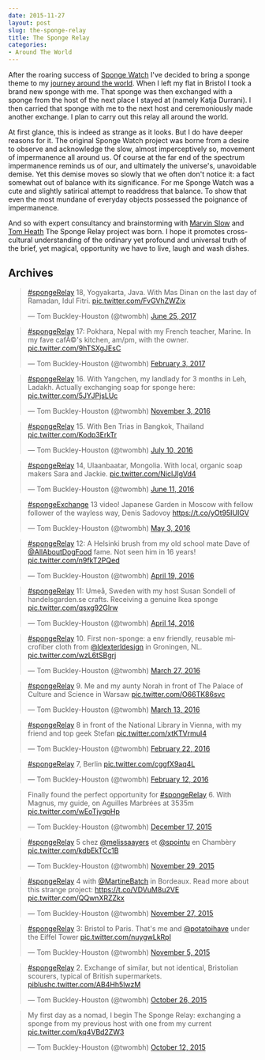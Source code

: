 ```yaml
---
date: 2015-11-27
layout: post
slug: the-sponge-relay
title: The Sponge Relay
categories:
- Around The World
---
```


After the roaring success of [Sponge Watch](http://spongewatch.tumblr.com/) I've decided to bring a sponge theme to
my [journey around the world](/around-the-world). When I left my flat in Bristol I took a brand new sponge with me. That sponge was then exchanged
with a sponge from the host of the next place I stayed at (namely Katja Durrani). I then carried that sponge with me
to the next host and ceremoniously made another exchange. I plan to carry out this relay all around the world.

At first glance, this is indeed as strange as it looks. But I do have deeper reasons for it. The original Sponge Watch project
was borne from a desire to observe and acknowledge the slow, almost imperceptively so, movement of impermanence all
around us. Of course at the far end of the spectrum impermanence reminds us of our, and ultimately the universe's,
unavoidable demise. Yet this demise moves so slowly that we often don't notice it: a fact somewhat out of balance with its
significance. For me Sponge Watch was a cute and slightly satirical attempt to readdress that balance. To show that even
the most mundane of everyday objects possessed the poignance of impermanence.

And so with expert consultancy and brainstorming with [Marvin Slow](https://twitter.com/slowmanslow) and
[Tom Heath](https://twitter.com/tommyh) The Sponge Relay project was born. I hope it promotes cross-cultural understanding
of the ordinary yet profound and universal truth of the brief, yet magical, opportunity we have to live, laugh and wash dishes.

## Archives

<blockquote class="twitter-tweet" data-lang="en"><p lang="in" dir="ltr"><a href="https://twitter.com/hashtag/spongeRelay?src=hash">#spongeRelay</a> 18, Yogyakarta, Java. With Mas Dinan on the last day of Ramadan, Idul Fitri. <a href="https://t.co/FvGVhZWZix">pic.twitter.com/FvGVhZWZix</a></p>&mdash; Tom Buckley-Houston (@twombh) <a href="https://twitter.com/twombh/status/878942886959620096">June 25, 2017</a></blockquote>

<blockquote class="twitter-tweet" data-lang="en"><p lang="en" dir="ltr"><a href="https://twitter.com/hashtag/spongeRelay?src=hash">#spongeRelay</a> 17: Pokhara, Nepal with my French teacher, Marine. In my fave cafÃ©&#39;s kitchen, am/pm, with the owner. <a href="https://t.co/9hTSXgJEsC">pic.twitter.com/9hTSXgJEsC</a></p>&mdash; Tom Buckley-Houston (@twombh) <a href="https://twitter.com/twombh/status/827559037713543168">February 3, 2017</a></blockquote>

<blockquote class="twitter-tweet" data-lang="en"><p lang="en" dir="ltr"><a href="https://twitter.com/hashtag/spongeRelay?src=hash">#spongeRelay</a> 16. With Yangchen, my landlady for 3 months in Leh, Ladakh. Actually exchanging soap for sponge here: <a href="https://t.co/5JYJPjsLUc">pic.twitter.com/5JYJPjsLUc</a></p>&mdash; Tom Buckley-Houston (@twombh) <a href="https://twitter.com/twombh/status/794216541617164289">November 3, 2016</a></blockquote>

<blockquote class="twitter-tweet" data-lang="en"><p lang="en" dir="ltr"><a href="https://twitter.com/hashtag/spongeRelay?src=hash">#spongeRelay</a> 15. With Ben Trias in Bangkok, Thailand <a href="https://t.co/Kodp3ErkTr">pic.twitter.com/Kodp3ErkTr</a></p>&mdash; Tom Buckley-Houston (@twombh) <a href="https://twitter.com/twombh/status/752179181350363136">July 10, 2016</a></blockquote>

<blockquote class="twitter-tweet" data-lang="en"><p lang="en" dir="ltr"><a href="https://twitter.com/hashtag/spongeRelay?src=hash">#spongeRelay</a> 14, Ulaanbaatar, Mongolia. With local, organic soap makers Sara and Jackie. <a href="https://t.co/NiclJIgVd4">pic.twitter.com/NiclJIgVd4</a></p>&mdash; Tom Buckley-Houston (@twombh) <a href="https://twitter.com/twombh/status/741475982503075841">June 11, 2016</a></blockquote>

<blockquote class="twitter-tweet" data-lang="en"><p lang="en" dir="ltr"><a href="https://twitter.com/hashtag/spongeExchange?src=hash">#spongeExchange</a> 13 video! Japanese Garden in Moscow with fellow follower of the wayless way, Denis Sadovoy <a href="https://t.co/yOt95IUIGV">https://t.co/yOt95IUIGV</a></p>&mdash; Tom Buckley-Houston (@twombh) <a href="https://twitter.com/twombh/status/727582707878903808">May 3, 2016</a></blockquote>

<blockquote class="twitter-tweet" data-lang="en"><p lang="en" dir="ltr"><a href="https://twitter.com/hashtag/spongeRelay?src=hash">#spongeRelay</a> 12: A Helsinki brush from my old school mate Dave of <a href="https://twitter.com/AllAboutDogFood">@AllAboutDogFood</a> fame. Not seen him in 16 years! <a href="https://t.co/n9fkT2PQed">pic.twitter.com/n9fkT2PQed</a></p>&mdash; Tom Buckley-Houston (@twombh) <a href="https://twitter.com/twombh/status/722516310517751808">April 19, 2016</a></blockquote>

<blockquote class="twitter-tweet" data-lang="en"><p lang="sv" dir="ltr"><a href="https://twitter.com/hashtag/spongeRelay?src=hash">#spongeRelay</a> 11: Umeå, Sweden with my host Susan Sondell of handelsgarden.se crafts. Receiving a genuine Ikea sponge <a href="https://t.co/qsxg92Glrw">pic.twitter.com/qsxg92Glrw</a></p>&mdash; Tom Buckley-Houston (@twombh) <a href="https://twitter.com/twombh/status/720707965288849408">April 14, 2016</a></blockquote>

<blockquote class="twitter-tweet" data-lang="en"><p lang="en" dir="ltr"><a href="https://twitter.com/hashtag/spongeRelay?src=hash">#spongeRelay</a> 10. First non-sponge: a env friendly, reusable microfiber cloth from <a href="https://twitter.com/ldexterldesign">@ldexterldesign</a> in Groningen, NL. <a href="https://t.co/wzL6tSBgrj">pic.twitter.com/wzL6tSBgrj</a></p>&mdash; Tom Buckley-Houston (@twombh) <a href="https://twitter.com/twombh/status/714129851423334400">March 27, 2016</a></blockquote>

<blockquote class="twitter-tweet" data-lang="en"><p lang="en" dir="ltr"><a href="https://twitter.com/hashtag/spongeRelay?src=hash">#spongeRelay</a> 9. Me and my aunty Norah in front of The Palace of Culture and Science in Warsaw <a href="https://t.co/O66TK86svc">pic.twitter.com/O66TK86svc</a></p>&mdash; Tom Buckley-Houston (@twombh) <a href="https://twitter.com/twombh/status/708983977818918912">March 13, 2016</a></blockquote>

<blockquote class="twitter-tweet" data-lang="en"><p lang="en" dir="ltr"><a href="https://twitter.com/hashtag/spongeRelay?src=hash">#spongeRelay</a> 8 in front of the National Library in Vienna, with my friend and top geek Stefan <a href="https://t.co/xtKTVrmuI4">pic.twitter.com/xtKTVrmuI4</a></p>&mdash; Tom Buckley-Houston (@twombh) <a href="https://twitter.com/twombh/status/701877033509527552">February 22, 2016</a></blockquote>

<blockquote class="twitter-tweet" data-lang="en"><p lang="in" dir="ltr"><a href="https://twitter.com/hashtag/spongeRelay?src=hash">#spongeRelay</a> 7, Berlin <a href="https://t.co/cggfX9aq4L">pic.twitter.com/cggfX9aq4L</a></p>&mdash; Tom Buckley-Houston (@twombh) <a href="https://twitter.com/twombh/status/698144240296185857">February 12, 2016</a></blockquote>

<blockquote class="twitter-tweet" lang="en"><p lang="en" dir="ltr">Finally found the perfect opportunity for <a href="https://twitter.com/hashtag/spongeRelay?src=hash">#spongeRelay</a> 6. With Magnus, my guide, on Aguilles Marbrées at 3535m <a href="https://t.co/wEoTjvgpHp">pic.twitter.com/wEoTjvgpHp</a></p>&mdash; Tom Buckley-Houston (@twombh) <a href="https://twitter.com/twombh/status/677535274000326656">December 17, 2015</a></blockquote>

<blockquote class="twitter-tweet" lang="en"><p lang="fr" dir="ltr"><a href="https://twitter.com/hashtag/spongeRelay?src=hash">#spongeRelay</a> 5 chez <a href="https://twitter.com/MelissaAyers">@melissaayers</a> et <a href="https://twitter.com/spointu">@spointu</a> en Chambèry <a href="https://t.co/kdbEkTCc1B">pic.twitter.com/kdbEkTCc1B</a></p>&mdash; Tom Buckley-Houston (@twombh) <a href="https://twitter.com/twombh/status/670932745548361729">November 29, 2015</a></blockquote>

<blockquote class="twitter-tweet" data-partner="tweetdeck"><p lang="en" dir="ltr"><a href="https://twitter.com/hashtag/spongeRelay?src=hash">#spongeRelay</a> 4 with <a href="https://twitter.com/MartineBatch">@MartineBatch</a> in Bordeaux. Read more about this strange project: <a href="https://t.co/VDVuM8u2VE">https://t.co/VDVuM8u2VE</a> <a href="https://t.co/QQwnXRZZkx">pic.twitter.com/QQwnXRZZkx</a></p>&mdash; Tom Buckley-Houston (@twombh) <a href="https://twitter.com/twombh/status/670327657784066048">November 27, 2015</a></blockquote>

<blockquote class="twitter-tweet" lang="en"><p lang="en" dir="ltr"><a href="https://twitter.com/hashtag/spongeRelay?src=hash">#spongeRelay</a> 3: Bristol to Paris. That&#39;s me and <a href="https://twitter.com/potatoihave">@potatoihave</a> under the Eiffel Tower <a href="https://t.co/nuygwLkRpI">pic.twitter.com/nuygwLkRpI</a></p>&mdash; Tom Buckley-Houston (@twombh) <a href="https://twitter.com/twombh/status/662311914844893184">November 5, 2015</a></blockquote>

<blockquote class="twitter-tweet" lang="en"><p lang="en" dir="ltr"><a href="https://twitter.com/hashtag/spongeRelay?src=hash">#spongeRelay</a> 2. Exchange of similar, but not identical, Bristolian scourers, typical of British supermarkets. <a href="https://t.co/AB4Hh5lwzM">piblushc.twitter.com/AB4Hh5lwzM</a></p>&mdash; Tom Buckley-Houston (@twombh) <a href="https://twitter.com/twombh/status/658770850808791040">October 26, 2015</a></blockquote>

<blockquote class="twitter-tweet" lang="en"><p lang="en" dir="ltr">My first day as a nomad, I begin The Sponge Relay: exchanging a sponge from my previous host with one from my current <a href="http://t.co/kq4VBd2ZW3">pic.twitter.com/kq4VBd2ZW3</a></p>&mdash; Tom Buckley-Houston (@twombh) <a href="https://twitter.com/twombh/status/653651874420256768">October 12, 2015</a></blockquote>
